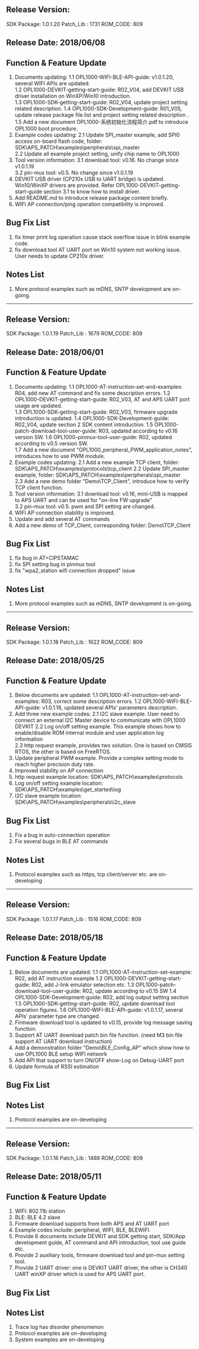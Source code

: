 ## Release Version:
SDK Package: 1.0.1.20
Patch_Lib : 1731 
ROM_CODE: 809    

## Release Date:  2018/06/08

## Function & Feature Update
1. Documents updating: 
 1.1 OPL1000-WIFI-BLE-API-guide: v1.0.1.20, several WIFI APIs are updated.  
 1.2 OPL1000-DEVKIT-getting-start-guide: R02_V04, add DEVKIT USB driver installation on WinXP/Win10 introduction.   
 1.3 OPL1000-SDK-getting-start-guide: R02_V04, update project setting related description. 
 1.4 OPL1000-SDK-Development-guide: R01_V05, update release package file list and project setting related description .
 1.5 Add a new document OPL1000-系统初始化流程简介.pdf to introduce OPL1000 boot procedure.   
2. Example codes updating:
 2.1 Update SPI_master example, add SPI0 access on-board flash code, folder: SDK\APS_PATCH\examples\peripherals\spi_master   
 2.2 Update all example project setting, unify chip name to OPL1000
3. Tool version information:
 3.1 download tool: v0.16. No change since v1.0.1.19     
 3.2 pin-mux tool: v0.5. No change since v1.0.1.19    
4. DEVKIT USB driver (CP210x USB to UART bridge) is updated. Win10/WinXP drivers are provided. Refer OPL1000-DEVKIT-getting-start-guide section 3.1 to know how to install driver.     
5. Add README.md to introduce release package content briefly. 
6. WIFI AP connection/ping operation compatibility is improved. 

## Bug Fix List 
1. fix timer print log operation cause stack overflow issue in blink example code. 
2. fix download tool AT UART port on Win10 system not working issue. User needs to update CP210x driver.

## Notes List 
1. More protocol examples such as mDNS, SNTP development are on-going. 

*****

## Release Version:
SDK Package: 1.0.1.19
Patch_Lib : 1679 
ROM_CODE: 809    

## Release Date:  2018/06/01

## Function & Feature Update
1. Documents updating: 
 1.1 OPL1000-AT-instruction-set-and-examples: R04, add new AT command and fix some description errors. 
 1.2 OPL1000-DEVKIT-getting-start-guide: R02_V03, AT and APS UART port usage are updated.   
 1.3 OPL1000-SDK-getting-start-guide: R02_V03, firmware upgrade introduction is updated. 
 1.4 OPL1000-SDK-Development-guide: R02_V04, update section 2 SDK content introduction.
 1.5 OPL1000-patch-download-tool-user-guide: R03, updated according to v0.16 version SW.
 1.6 OPL1000-pinmux-tool-user-guide: R02, updated according to v0.5 version SW.  
 1.7 Add a new document "OPL1000_peripheral_PWM_application_notes", introduces how to use PWM module.   
2. Example codes updating:
 2.1 Add a new example TCP client, folder: SDK\APS_PATCH\examples\protocols\tcp_client 
 2.2 Update SPI_master example, folder: SDK\APS_PATCH\examples\peripherals\spi_master  
 2.3 Add a new demo folder "Demo\TCP_Client", introduce how to verify TCP client function.   
3. Tool version information:
 3.1 download tool: v0.16, mini-USB is mapped to APS UART and can be used for "on-line FW upgrade"    
 3.2 pin-mux tool: v0.5. pwm and SPI setting are changed.    
4. WIFI AP connection stability is improved.     
5. Update and add several AT commands    
6. Add a new demo of TCP_Client, corresponding folder: Demo\TCP_Client

## Bug Fix List 
1. fix bug in AT+CIPSTAMAC
2. fix SPI setting bug in pinmux tool
3. fix "wpa2_station wifi connection dropped" issue   

## Notes List 
1. More protocol examples such as mDNS, SNTP development is on-going. 

*****

## Release Version:
SDK Package: 1.0.1.18
Patch_Lib : 1622 
ROM_CODE: 809    

## Release Date:  2018/05/25

## Function & Feature Update
1. Below documents are updated: 
 1.1 OPL1000-AT-instruction-set-and-examples: R03, correct some description errors. 
 1.2 OPL1000-WIFI-BLE-API-guide: v1.0.1.18, updated several APIs' parameters description.   
2. Add three new example codes:
 2.1 I2C slave example. User need to connect an external I2C Master device to communicate with OPL1000 DEVKIT 
 2.2 Log on/off setting example. This example shows how to enable/disable ROM internal module and user application log information   
 2.3 http request example, provides two solution. One is based on CMSIS RTOS, the other is based on FreeRTOS.   
3. Update peripheral PWM example. Provide a complex setting mode to reach higher precision duty rate. 
4. Improved stability on AP connection    
5. http request example location: SDK\APS_PATCH\examples\protocols   
6. Log on/off setting example location: SDK\APS_PATCH\examples\get_started\log
7. I2C slave example location: SDK\APS_PATCH\examples\peripherals\i2c_slave

## Bug Fix List 
1. Fix a bug in auto-connection operation
2. Fix several bugs in BLE AT commands 

## Notes List 
1. Protocol examples such as https, tcp client/server etc. are on-developing 

*****

## Release Version:
SDK Package: 1.0.1.17 
Patch_Lib : 1516 
ROM_CODE: 809    

## Release Date:  2018/05/18

## Function & Feature Update
1. Below documents are updated: 
 1.1 OPL1000-AT-instruction-set-example: R02, add AT instruction example 
 1.2 OPL1000-DEVKIT-getting-start-guide: R02, add J-link emulator selection etc. 
 1.3 OPL1000-patch-download-tool-user-guide: R02, update according to v0.15 SW 
 1.4 OPL1000-SDK-Development-guide: R02, add log output setting section 
 1.5 OPL1000-SDK-getting-start-guide: R02, update download tool operation figures. 
 1.6 OPL1000-WIFI-BLE-API-guide: v1.0.1.17, several APIs' parameter type are changed.   
2. Firmware download tool is updated to v0.15, provide log message saving function. 
3. Support AT UART download patch bin file function. (need M3 bin file support AT UART download instruction)    
4. Add a demonstration folder "Demo\BLE_Config_AP" which show how to use OPL1000 BLE setup WIFI network 
5. Add API that support to turn ON/OFF show-Log on Debug-UART port 
6. Update formula of RSSI estimation

## Bug Fix List 


## Notes List 
1. Protocol examples are on-developing 

*****

## Release Version:
SDK Package: 1.0.1.16 
Patch_Lib : 1488 
ROM_CODE: 809    

## Release Date:  2018/05/11

## Function & Feature Update
1. WIFI: 802.11b station 
2. BLE: BLE 4.2 slave 
3. Firmware download supports from both APS and AT UART port  
4. Example codes include: peripheral, WIFI, BLE, BLEWIFI.  
5. Provide 6 documents include DEVKIT and SDK getting start, SDK/App development guide, AT command and API introduction, tool use guide etc. 
6. Provide 2 auxiliary tools, firmware download tool and pin-mux setting tool. 
7. Provide 2 UART driver: one is DEVKIT UART driver, the other is CH340 UART winXP driver which is used for APS UART port.  

## Bug Fix List 


## Notes List 
1. Trace log has disorder phenomenon
2. Protocol examples are on-developing 
3. System examples are on-developing 


